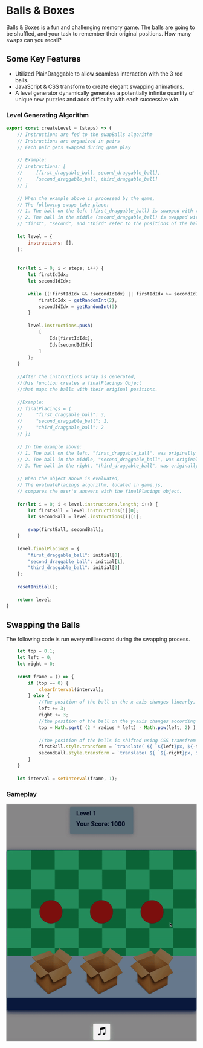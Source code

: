 # Balls & Boxes
Balls & Boxes is a fun and challenging memory game. The balls are going to be shuffled, and your task to remember their original positions. How many swaps can you recall?

## Some Key Features
* Utilized PlainDraggable to allow seamless interaction with the 3 red balls.
* JavaScript & CSS transform to create elegant swapping animations.
* A level generator dynamically generates a potentially infinite quantity of unique new puzzles and adds difficulty with each successive win.

### Level Generating Algorithm

```javascript  
export const createLevel = (steps) => {
    // Instructions are fed to the swapBalls algorithm
    // Instructions are organized in pairs
    // Each pair gets swapped during game play

    // Example: 
    // instructions: [   
    //     [first_draggable_ball, second_draggable_ball],
    //     [second_draggable_ball, third_draggable_ball]
    // ]

    // When the example above is processed by the game, 
    // The following swaps take place: 
    // 1. The ball on the left (first_draggable_ball) is swapped with the ball in the middle (second_draggable_ball)
    // 2. The ball in the middle (second_draggable_ball) is swapped with the ball on the right (third_draggable_ball)
    // "first", "second", and "third" refer to the positions of the balls as they appear on the page
    
    let level = {
        instructions: [],
    };
    
    
    for(let i = 0; i < steps; i++) {
        let firstIdIdx; 
        let secondIdIdx;
        
        while ((!firstIdIdx && !secondIdIdx) || firstIdIdx >= secondIdIdx) {
            firstIdIdx = getRandomInt(2); 
            secondIdIdx = getRandomInt(3)
        }
        
        level.instructions.push( 
            [ 
                Ids[firstIdIdx], 
                Ids[secondIdIdx] 
            ]
        ); 
    }

    //After the instructions array is generated, 
    //this function creates a finalPlacings Object
    //that maps the balls with their original positions.

    //Example: 
    // finalPlacings = {
    //     "first_draggable_ball": 3, 
    //     "second_draggable_ball": 1, 
    //     "third_draggable_ball": 2
    // };  

    // In the example above:
    // 1. The ball on the left, "first_draggable_ball", was originally on the right (spot # 3). 
    // 2. The ball in the middle, "second_draggable_ball", was originally on the left (spot # 1). 
    // 3. The ball in the right, "third_draggable_ball", was originally in the middle (spot # 2). 

    // When the object above is evaluated, 
    // The evaluatePlacings algorithm, located in game.js, 
    // compares the user's answers with the finalPlacings object.
    
    for(let i = 0; i < level.instructions.length; i++) {
        let firstBall = level.instructions[i][0];
        let secondBall = level.instructions[i][1];
    
        swap(firstBall, secondBall); 
    }
    
    level.finalPlacings = {
        "first_draggable_ball": initial[0], 
        "second_draggable_ball": initial[1], 
        "third_draggable_ball": initial[2]
    };  
    
    resetInitial(); 
    
    return level; 
}
```


## Swapping the Balls 
The following code is run every millisecond during the swapping process.

```javascript  
    let top = 0.1; 
    let left = 0; 
    let right = 0; 
    
    const frame = () => {
        if (top == 0) {
            clearInterval(interval);
        } else {
            //The position of the ball on the x-axis changes linearly, shifting 3 pixels every millisecond. 
            left += 3; 
            right += 3;
            //the position of the ball on the y-axis changes according to the formula y = sqrt(2rx - x^2),, which represents a semi circle 
            top = Math.sqrt( (2 * radius * left) - Math.pow(left, 2) );

            //the position of the balls is shifted using CSS transfrom
            firstBall.style.transform = `translate( ${ `${left}px, ${-top}px` } )`;
            secondBall.style.transform = `translate( ${ `${-right}px, ${-top}px` } )`;
        }
    }

    let interval = setInterval(frame, 1);
```
### Gameplay
![game_play_gif](src/images/game_play.gif)
